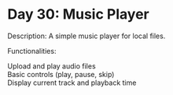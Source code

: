 # Day 30: Music Player
Description: A simple music player for local files.

Functionalities:

Upload and play audio files<br>
Basic controls (play, pause, skip)<br>
Display current track and playback time
